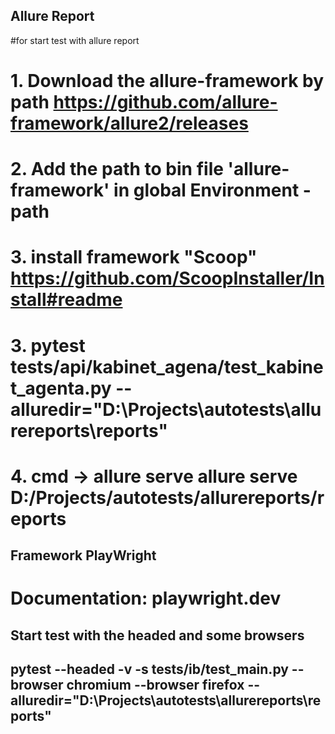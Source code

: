 ## Allure Report
#for start test with allure report
# 1. Download the allure-framework by path https://github.com/allure-framework/allure2/releases
# 2. Add the path to bin file 'allure-framework' in global Environment - path
# 3. install framework "Scoop" https://github.com/ScoopInstaller/Install#readme
# 3. pytest tests/api/kabinet_agena/test_kabinet_agenta.py  --alluredir="D:\Projects\autotests\allurereports\reports"
# 4. cmd -> allure serve allure serve D:/Projects/autotests/allurereports/reports

## Framework PlayWright
# Documentation: playwright.dev

## Start test with the headed and some browsers
## pytest --headed -v -s tests/ib/test_main.py --browser chromium --browser firefox --alluredir="D:\Projects\autotests\allurereports\reports"
